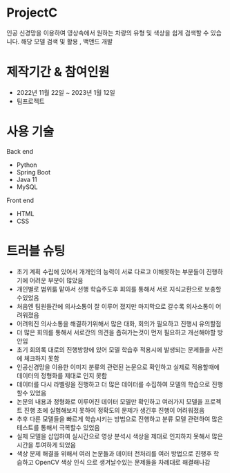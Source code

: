 # ProjectC
인공 신경망을 이용하여 영상속에서 원하는 차량의 유형 및 색상을 쉽게 검색할 수 있습니다.
해당 모델 검색 및 활용 , 백앤드 개발

# 제작기간 & 참여인원
- 2022년 11월 22일 ~ 2023년 1월 12일
- 팀프로젝트

# 사용 기술
Back end
- Python
- Spring Boot
- Java 11
- MySQL

Front end
- HTML
- CSS


# 트러블 슈팅
- 초기 계획 수립에 있어서 개개인의 능력이 서로 다르고 이해못하는 부분들이 진행하기에 어려운 부분이 많았음
- 개인별로 범위륾 맡아서 선행 학습주도후 회의를 통해서 서로 지식교환으로 보충할수있었음
- 처음엔 팀원들간에 의사소통이 잘 이루어 졌지만 마지막으로 갈수록 의사소통이 어려워졌음
- 어려워진 의사소통을 해결하기위해서 많은 대화, 회의가 필요하고 진행시 유의할점
- 더 많은 회의를 통해서 서로간의 의견을 좁혀가는것이 먼저 필요하고 개선해야할 방안임
- 초기 회의록 대로의 진행방향에 있어 모델 학습후 적용시에 발생되는 문제들을 사전에 체크하지 못함
- 인공신경망을 이용한 이미지 분류의 관련된 논문으로 확인하고 실제로 적용할때에 데이터의 정형화를 제대로 인지 못함
- 데이터를 다시 라벨링을 진행하고 더 많은 데이터를 수집하여 모델의 학습으로 진행할수 있었음
- 논문의 내용과 정형화로 이루어진 데이터 모델만 확인하고 여러가지 모델을 프로젝트 진행 초에 실험해보지 못하여 정확도의 문제가 생긴후 진행이 어려워졌음
- 추후 다른 모델들을 빠르게 학습시키는 방법으로 진행하고 분류 모델 관련하여 많은 테스트를 통해서 극복할수 있었음
- 실제 모델을 삽입하여 실시간으로 영상 분석시 색상을 제대로 인지하지 못해서 많은 시간을 투여하게 되었음
- 색상 문제 해결을 위해서 여러 논문들과 데이터 전처리를 여러 방법으로 진행후 학습하고 OpenCV 색상 인식 으로 생겨날수있는 문제들을 차례대로 해결해나감

